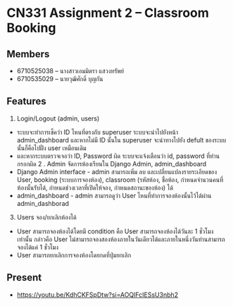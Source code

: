 # CN331 Assignment 2 – Classroom Booking
## Members
- 6710525038 – นางสาวเอมมิตรา แสวงทรัพย์
- 6710535029 – นายวุฒิศักดิ์ บุญกัน

## Features
1. Login/Logout (admin, users)
-  ระบบจะทำการเช็คว่า ID ไหนที่ตรงกับ superuser ระบบจะนำไปยังหน้า admin_dashboard และหากไม่มี ID นั้นใน superuser จะนำทางไปยัง defult ของระบบนั้นก็คือไปฝั่ง user เหมือนเดิม
-  และหากระบบตรวจเจอว่า ID, Password ผิด ระบบจะแจ้งเตือนว่า id, password ที่ท่านกรอกผิด
2 . Admin จัดการห้องเรียนใน Django Admin, admin_dashboard
- Django Admin interface - admin สามารถเพิ่ม ลบ และเปลี่ยนแปลงรายระเอียดของ User, booking (ระบบการจองห้อง), classroom (รหัสห้อง, ชื่อห้อง, กำหนดจำนวนคนที่ห้องนั้นรับได้, กำหนดช่วงเวลาที่เปิดให้จอง, กำหนดสถานะของห้อง) ได้
- admin_dashboard - admin สามารถดูว่า User ไหนที่ทำการจองห้องนั้นไว้ได้ผ่าน admin_dashborad
3. Users จอง/ยกเลิกห้องได้
- User สามารถจองห้องได้โดยมี condition คือ User สามารถจองห้องได้วันละ 1 ชั่วโมงเท่านั้น กล่าวคือ User ไม่สามารถจองสองห้องภายในวันเดียวได้และภายในหนึ่งวันท่านสามารถจองได้แค่ 1 ชั่วโมง
- User สามารถยกเลิกการจองห้องโดยกดที่ปุ่มยกเลิก

## Present
- https://youtu.be/KdhCKFSpDtw?si=AOQIFcIESsU3nbh2
